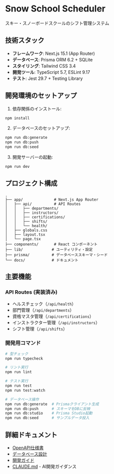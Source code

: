 # Snow School Scheduler

スキー・スノーボードスクールのシフト管理システム

## 技術スタック

- **フレームワーク**: Next.js 15.1 (App Router)
- **データベース**: Prisma ORM 6.2 + SQLite
- **スタイリング**: Tailwind CSS 3.4
- **開発ツール**: TypeScript 5.7, ESLint 9.17
- **テスト**: Jest 29.7 + Testing Library

## 開発環境のセットアップ

1. 依存関係のインストール:

```bash
npm install
```

2. データベースのセットアップ:

```bash
npm run db:generate
npm run db:push
npm run db:seed
```

3. 開発サーバーの起動:

```bash
npm run dev
```

## プロジェクト構成

```
.
├── app/              # Next.js App Router
│   ├── api/          # API Routes
│   │   ├── departments/
│   │   ├── instructors/
│   │   ├── certifications/
│   │   ├── shifts/
│   │   └── health/
│   ├── globals.css
│   ├── layout.tsx
│   └── page.tsx
├── components/       # React コンポーネント
├── lib/             # ユーティリティ・設定
├── prisma/          # データベーススキーマ・シード
└── docs/            # ドキュメント
```

## 主要機能

### API Routes (実装済み)

- ヘルスチェック（`/api/health`）
- 部門管理（`/api/departments`）
- 資格マスタ管理（`/api/certifications`）
- インストラクター管理（`/api/instructors`）
- シフト管理（`/api/shifts`）

### 開発用コマンド

```bash
# 型チェック
npm run typecheck

# リント実行
npm run lint

# テスト実行
npm run test
npm run test:watch

# データベース操作
npm run db:generate  # Prismaクライアント生成
npm run db:push      # スキーマをDBに反映
npm run db:studio    # Prisma Studio起動
npm run db:seed      # サンプルデータ投入
```

## 詳細ドキュメント

- [OpenAPI仕様書](./docs/openapi.yaml)
- [データベース設計](./docs/db.md)
- [開発ガイド](./docs/nextjs.md)
- [CLAUDE.md](./CLAUDE.md) - AI開発ガイダンス
